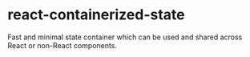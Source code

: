 # react-containerized-state
Fast and minimal state container which can be used and shared across React or non-React components.
